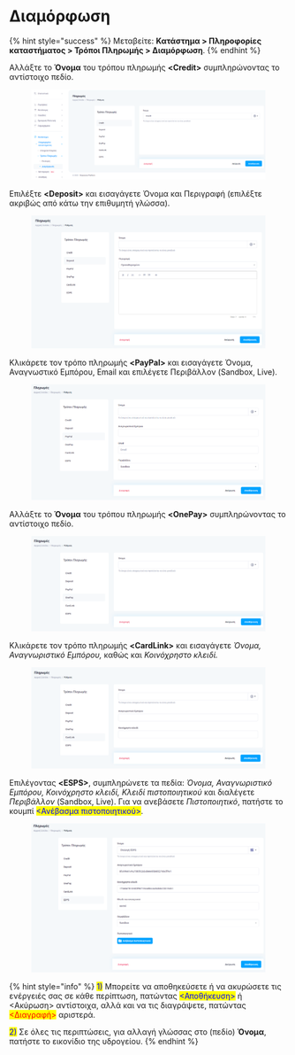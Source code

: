 # Διαμόρφωση

{% hint style="success" %}
Μεταβείτε: **Κατάστημα > Πληροφορίες καταστήματος > Τρόποι Πληρωμής > Διαμόρφωση**.
{% endhint %}

Αλλάξτε το **Όνομα** του τρόπου πληρωμής **\<Credit>** συμπληρώνοντας το αντίστοιχο πεδίο.&#x20;

<figure><img src="../../../.gitbook/assets/ScreenHunter 71 (1).png" alt=""><figcaption></figcaption></figure>



Επιλέξτε **\<Deposit>** και εισαγάγετε Όνομα και Περιγραφή (επιλέξτε ακριβώς από κάτω την επιθυμητή γλώσσα).&#x20;

<figure><img src="../../../.gitbook/assets/ScreenHunter 72 (1).png" alt=""><figcaption></figcaption></figure>



Κλικάρετε τον τρόπο πληρωμής **\<PayPal>** και εισαγάγετε Όνομα, Αναγνωστικό Εμπόρου, Email και επιλέγετε Περιβάλλον (Sandbox, Live).&#x20;

<figure><img src="../../../.gitbook/assets/ScreenHunter 73 (1).png" alt=""><figcaption></figcaption></figure>



Αλλάξτε το **Όνομα** του τρόπου πληρωμής **\<OnePay>** συμπληρώνοντας το αντίστοιχο πεδίο.&#x20;

<figure><img src="../../../.gitbook/assets/ScreenHunter 74 (1).png" alt=""><figcaption></figcaption></figure>



Κλικάρετε τον τρόπο πληρωμής **\<CardLink>** και εισαγάγετε _Όνομα, Αναγνωριστικό Εμπόρου,_ καθώς και _Κοινόχρηστο κλειδί._&#x20;

<figure><img src="../../../.gitbook/assets/ScreenHunter 75 (1).png" alt=""><figcaption></figcaption></figure>



Επιλέγοντας **\<ESPS>**, συμπληρώνετε τα πεδία: _Όνομα, Αναγνωριστικό Εμπόρου, Κοινόχρηστο κλειδί, Κλειδί πιστοποιητικού_ και διαλέγετε _Περιβάλλον_ (Sandbox, Live). Για να ανεβάσετε _Πιστοποιητικό_, πατήστε το κουμπί <mark style="color:blue;"><Ανέβασμα πιστοποιητικού></mark>.&#x20;

<figure><img src="../../../.gitbook/assets/ScreenHunter 76.png" alt=""><figcaption></figcaption></figure>

{% hint style="info" %}
<mark style="color:blue;">1)</mark> Μπορείτε να αποθηκεύσετε ή να ακυρώσετε τις ενέργειές σας σε κάθε περίπτωση, πατώντας <mark style="color:blue;"><Αποθήκευση></mark> ή <Ακύρωση> αντίστοιχα, αλλά και να τις διαγράψετε, πατώντας <mark style="color:red;"><Διαγραφή></mark> αριστερά.

<mark style="color:blue;">2)</mark> Σε όλες τις περιπτώσεις, για αλλαγή γλώσσας στο (πεδίο) **Όνομα**, πατήστε το εικονίδιο της υδρογείου.&#x20;
{% endhint %}

